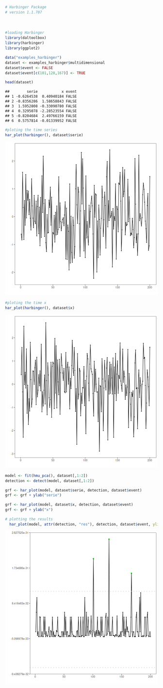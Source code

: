 
``` r
# Harbinger Package
# version 1.1.707



#loading Harbinger
library(daltoolbox)
library(harbinger) 
library(ggplot2)
```


``` r
data("examples_harbinger")
dataset <- examples_harbinger$multidimensional
dataset$event <- FALSE
dataset$event[c(101,128,167)] <- TRUE
```


``` r
head(dataset)
```

```
##        serie           x event
## 1 -0.6264538  0.40940184 FALSE
## 2 -0.8356286  1.58658843 FALSE
## 3  1.5952808 -0.33090780 FALSE
## 4  0.3295078 -2.28523554 FALSE
## 5 -0.8204684  2.49766159 FALSE
## 6  0.5757814 -0.01339952 FALSE
```


``` r
#ploting the time series
har_plot(harbinger(), dataset$serie)
```

![plot of chunk unnamed-chunk-4](fig/hmu_pca/unnamed-chunk-4-1.png)


``` r
#ploting the time x
har_plot(harbinger(), dataset$x)
```

![plot of chunk unnamed-chunk-5](fig/hmu_pca/unnamed-chunk-5-1.png)


``` r
model <- fit(hmu_pca(), dataset[,1:2])
detection <- detect(model, dataset[,1:2])
```


``` r
grf <- har_plot(model, dataset$serie, detection, dataset$event)
grf <- grf + ylab("serie")
```


``` r
grf <- har_plot(model, dataset$x, detection, dataset$event)
grf <- grf + ylab("x")
```


``` r
# plotting the results
  har_plot(model, attr(detection, "res"), detection, dataset$event, yline = attr(detection, "threshold"))
```

![plot of chunk unnamed-chunk-9](fig/hmu_pca/unnamed-chunk-9-1.png)
